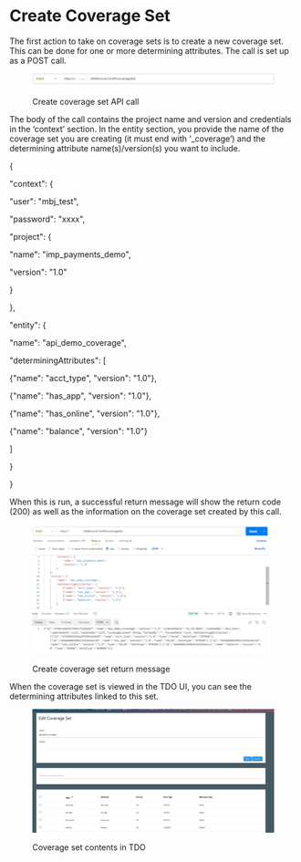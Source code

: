 # Create Coverage Set

The first action to take on coverage sets is to create a new coverage set.  This can be done for one or more determining attributes.  The call is set up as a POST call.

&#x20;

<figure><img src="../../../../../.gitbook/assets/image (21).png" alt=""><figcaption><p>Create coverage set API call</p></figcaption></figure>

&#x20;

The body of the call contains the project name and version and credentials in the ‘context’ section.  In the entity section, you provide the name of the coverage set you are creating (it must end with ‘\_coverage’) and the determining attribute name(s)/version(s) you want to include.

&#x20;

{

&#x20;   "context": {

&#x20;       "user": "mbj\_test",

&#x20;       "password": "xxxx",

&#x20;       "project": {

&#x20;           "name": "imp\_payments\_demo",

&#x20;           "version": "1.0"

&#x20;       }

&#x20;   },

&#x20;   "entity": {

&#x20;       "name": "api\_demo\_coverage",

&#x20;       "determiningAttributes": \[

&#x20;           {"name": "acct\_type", "version": "1.0"},

&#x20;           {"name": "has\_app", "version": "1.0"},

&#x20;           {"name": "has\_online", "version": "1.0"},

&#x20;           {"name": "balance", "version": "1.0"}

&#x20;       ]

&#x20;   }

}

&#x20;

When this is run, a successful return message will show the return code (200) as well as the information on the coverage set created by this call.

&#x20;&#x20;

<figure><img src="../../../../../.gitbook/assets/image (22).png" alt=""><figcaption><p>Create coverage set return message</p></figcaption></figure>

&#x20;&#x20;

When the coverage set is viewed in the TDO UI, you can see the determining attributes linked to this set.

&#x20;

<figure><img src="../../../../../.gitbook/assets/image (23).png" alt=""><figcaption><p>Coverage set contents in TDO</p></figcaption></figure>

